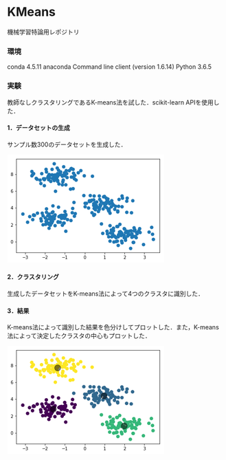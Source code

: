 # KMeans
機械学習特論用レポジトリ

### 環境
conda 4.5.11
anaconda Command line client (version 1.6.14)
Python 3.6.5

### 実験

教師なしクラスタリングであるK-means法を試した．scikit-learn APIを使用した．

#### 1．データセットの生成

サンプル数300のデータセットを生成した．

![img1](https://raw.githubusercontent.com/ymt117/KMeans/master/image/image1.png)

#### 2．クラスタリング

生成したデータセットをK-means法によって4つのクラスタに識別した．

#### 3．結果

K-means法によって識別した結果を色分けしてプロットした．また，K-means法によって決定したクラスタの中心もプロットした．

![img2](https://raw.githubusercontent.com/ymt117/KMeans/master/image/image2.png)
